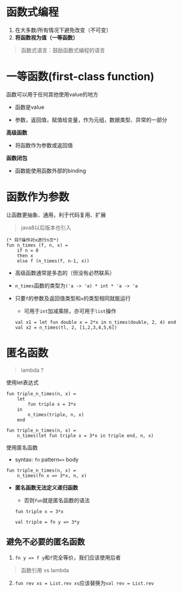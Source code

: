 # 函数式编程

1. 在大多数/所有情况下避免改变（不可变）
2. **将函数视为值（一等函数）**

> 函数式语言：鼓励函数式编程的语言

# 一等函数(first-class function)

函数可以用于任何其他使用value的地方

- 函数是value

- 参数，返回值，赋值给变量，作为元组，数据类型、异常的一部分

**高级函数**

- 将函数作为参数或返回值

**函数闭包**

- 函数能使用函数外部的binding

# 函数作为参数

让函数更抽象、通用，利于代码复用、扩展

> java8以后版本也引入

```
(* 将f操作对x进行n次*)
fun n_times (f, n, x) = 
	if n = 0
	then x
	else f (n_times(f, n-1, x))
```

- 高级函数通常是多态的（但没有必然联系）
- `n_times`函数的类型为`('a -> 'a) * int * 'a -> 'a`

- 只要`f`的参数及返回值类型和`x`的类型相同就能运行

  - 可用于`int`加减乘除，亦可用于`list`操作

  ```
  val x1 = let fun double x = 2*x in n_times(double, 2, 4) end
  val x2 = n_times(tl, 2, [1,2,3,4,5,6])
  ```

  

# 匿名函数

> lambda ?

使用let表达式

```
fun triple_n_times(n, x) =
	let 
		fun triple x = 3*x 
    in
		n_times(triple, n, x)
	end

fun triple_n_times(n, x) =
	n_times(let fun triple x = 3*x in triple end, n, x)
```

使用匿名函数

- syntax: `fn` pattern`=>` body

```
fun triple_n_times(n, x) =
	n_times(fn x => 3*x, n, x)
```

- **匿名函数无法定义递归函数**

  - 否则`fun`就是匿名函数的语法

  ```
  fun triple x = 3*x
  
  val triple = fn y => 3*y
  ```

## 避免不必要的匿名函数

1. `fn y => f y`和`f`完全等价，我们应该使用后者

> 函数引用 vs lambda

2. `fun rev xs = List.rev xs`应该替换为`val rev = List.rev`